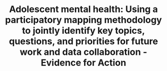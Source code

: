 ---
airtable_createdTime: '2022-05-20T09:56:06.000Z'
airtable_id: recx8xiuQfN7mQOWt
table: sources
title: 'Adolescent mental health: Using a participatory mapping methodology to jointly
  identify key topics, questions, and priorities for future work and data collaboration
  - Evidence for Action'
link: https://blogs.unicef.org/evidence-for-action/adolescent-mental-health-using-a-participatory-mapping-methodology-to-jointly-identify-key-topics-questions-and-priorities-for-future-work/
---